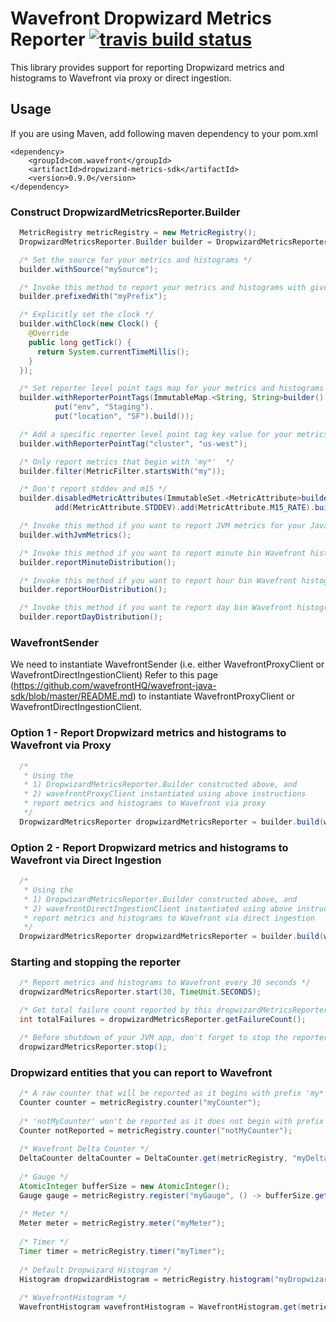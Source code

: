 # Wavefront Dropwizard Metrics Reporter [![travis build status](https://travis-ci.com/wavefrontHQ/wavefront-dropwizard-metrics.svg?branch=master)](https://travis-ci.com/wavefrontHQ/wavefront-dropwizard-metrics)

This library provides support for reporting Dropwizard metrics and histograms to Wavefront via proxy or direct ingestion.

## Usage
If you are using Maven, add following maven dependency to your pom.xml
```
<dependency>
    <groupId>com.wavefront</groupId>
    <artifactId>dropwizard-metrics-sdk</artifactId>
    <version>0.9.0</version>
</dependency>
```

### Construct DropwizardMetricsReporter.Builder
```java
  MetricRegistry metricRegistry = new MetricRegistry();
  DropwizardMetricsReporter.Builder builder = DropwizardMetricsReporter.forRegistry(metricRegistry);

  /* Set the source for your metrics and histograms */
  builder.withSource("mySource");

  /* Invoke this method to report your metrics and histograms with given prefix */
  builder.prefixedWith("myPrefix");

  /* Explicitly set the clock */
  builder.withClock(new Clock() {
    @Override
    public long getTick() {
      return System.currentTimeMillis();
    }
  });

  /* Set reporter level point tags map for your metrics and histograms */
  builder.withReporterPointTags(ImmutableMap.<String, String>builder().
          put("env", "Staging").
          put("location", "SF").build());

  /* Add a specific reporter level point tag key value for your metrics and histograms */
  builder.withReporterPointTag("cluster", "us-west");

  /* Only report metrics that begin with 'my*'  */
  builder.filter(MetricFilter.startsWith("my"));

  /* Don't report stddev and m15 */
  builder.disabledMetricAttributes(ImmutableSet.<MetricAttribute>builder().
          add(MetricAttribute.STDDEV).add(MetricAttribute.M15_RATE).build());

  /* Invoke this method if you want to report JVM metrics for your Java app */
  builder.withJvmMetrics();

  /* Invoke this method if you want to report minute bin Wavefront histograms */
  builder.reportMinuteDistribution();

  /* Invoke this method if you want to report hour bin Wavefront histograms  */
  builder.reportHourDistribution();

  /* Invoke this method if you want to report day bin Wavefront histograms */
  builder.reportDayDistribution();
```

### WavefrontSender
We need to instantiate WavefrontSender 
(i.e. either WavefrontProxyClient or WavefrontDirectIngestionClient)
Refer to this page (https://github.com/wavefrontHQ/wavefront-java-sdk/blob/master/README.md)
to instantiate WavefrontProxyClient or WavefrontDirectIngestionClient.

### Option 1 - Report Dropwizard metrics and histograms to Wavefront via Proxy
```java
  /*
   * Using the 
   * 1) DropwizardMetricsReporter.Builder constructed above, and
   * 2) wavefrontProxyClient instantiated using above instructions
   * report metrics and histograms to Wavefront via proxy
   */
  DropwizardMetricsReporter dropwizardMetricsReporter = builder.build(wavefrontProxyClient);
```

### Option 2 - Report Dropwizard metrics and histograms to Wavefront via Direct Ingestion
```java
  /*
   * Using the 
   * 1) DropwizardMetricsReporter.Builder constructed above, and
   * 2) wavefrontDirectIngestionClient instantiated using above instructions
   * report metrics and histograms to Wavefront via direct ingestion
   */
  DropwizardMetricsReporter dropwizardMetricsReporter = builder.build(wavefrontDirectIngestionClient);
```

### Starting and stopping the reporter

```java
  /* Report metrics and histograms to Wavefront every 30 seconds */
  dropwizardMetricsReporter.start(30, TimeUnit.SECONDS);

  /* Get total failure count reported by this dropwizardMetricsReporter */
  int totalFailures = dropwizardMetricsReporter.getFailureCount();

  /* Before shutdown of your JVM app, don't forget to stop the reporter */
  dropwizardMetricsReporter.stop();
```

### Dropwizard entities that you can report to Wavefront
```java
  /* A raw counter that will be reported as it begins with prefix 'my*' */
  Counter counter = metricRegistry.counter("myCounter");
  
  /* 'notMyCounter' won't be reported as it does not begin with prefix - 'my*'  */
  Counter notReported = metricRegistry.counter("notMyCounter");
  
  /* Wavefront Delta Counter */
  DeltaCounter deltaCounter = DeltaCounter.get(metricRegistry, "myDeltaCounter");
  
  /* Gauge */
  AtomicInteger bufferSize = new AtomicInteger();
  Gauge gauge = metricRegistry.register("myGauge", () -> bufferSize.get());
    
  /* Meter */
  Meter meter = metricRegistry.meter("myMeter");
    
  /* Timer */
  Timer timer = metricRegistry.timer("myTimer");
  
  /* Default Dropwizard Histogram */
  Histogram dropwizardHistogram = metricRegistry.histogram("myDropwizardHistogram");
  
  /* WavefrontHistogram */
  WavefrontHistogram wavefrontHistogram = WavefrontHistogram.get(metricRegistry, "myWavefrontHistogram");
```

